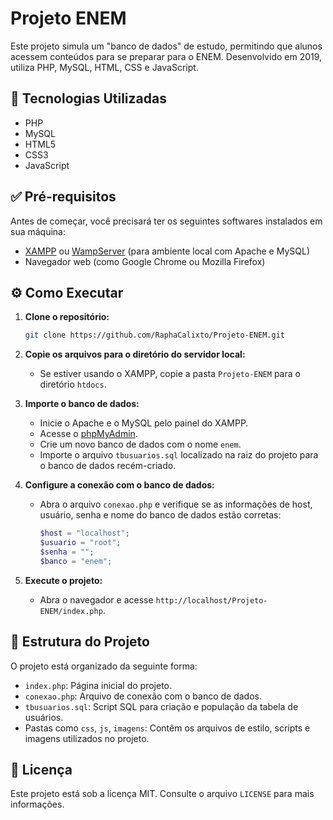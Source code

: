 
# Projeto ENEM

Este projeto simula um "banco de dados" de estudo, permitindo que alunos acessem conteúdos para se preparar para o ENEM. Desenvolvido em 2019, utiliza PHP, MySQL, HTML, CSS e JavaScript.

## 🚀 Tecnologias Utilizadas

- PHP
- MySQL
- HTML5
- CSS3
- JavaScript

## ✅ Pré-requisitos

Antes de começar, você precisará ter os seguintes softwares instalados em sua máquina:

- [XAMPP](https://www.apachefriends.org/pt_br/index.html) ou [WampServer](https://www.wampserver.com/en/) (para ambiente local com Apache e MySQL)
- Navegador web (como Google Chrome ou Mozilla Firefox)

## ⚙️ Como Executar

1. **Clone o repositório:**

   ```bash
   git clone https://github.com/RaphaCalixto/Projeto-ENEM.git
   ```

2. **Copie os arquivos para o diretório do servidor local:**

   - Se estiver usando o XAMPP, copie a pasta `Projeto-ENEM` para o diretório `htdocs`.

3. **Importe o banco de dados:**

   - Inicie o Apache e o MySQL pelo painel do XAMPP.
   - Acesse o [phpMyAdmin](http://localhost/phpmyadmin).
   - Crie um novo banco de dados com o nome `enem`.
   - Importe o arquivo `tbusuarios.sql` localizado na raiz do projeto para o banco de dados recém-criado.

4. **Configure a conexão com o banco de dados:**

   - Abra o arquivo `conexao.php` e verifique se as informações de host, usuário, senha e nome do banco de dados estão corretas:

     ```php
     $host = "localhost";
     $usuario = "root";
     $senha = "";
     $banco = "enem";
     ```

5. **Execute o projeto:**

   - Abra o navegador e acesse `http://localhost/Projeto-ENEM/index.php`.

## 📁 Estrutura do Projeto

O projeto está organizado da seguinte forma:

- `index.php`: Página inicial do projeto.
- `conexao.php`: Arquivo de conexão com o banco de dados.
- `tbusuarios.sql`: Script SQL para criação e população da tabela de usuários.
- Pastas como `css`, `js`, `imagens`: Contêm os arquivos de estilo, scripts e imagens utilizados no projeto.

## 📄 Licença

Este projeto está sob a licença MIT. Consulte o arquivo `LICENSE` para mais informações.
